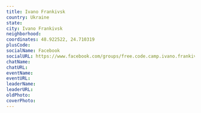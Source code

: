 ```yaml
---
title: Ivano Frankivsk
country: Ukraine
state: 
city: Ivano Frankivsk
neighborhood: 
coordinates: 48.922522, 24.710319
plusCode:
socialName: Facebook
socialURL: https://www.facebook.com/groups/free.code.camp.ivano.frankivsk
chatName:
chatURL:
eventName:
eventURL:
leaderName:
leaderURL:
oldPhoto: 
coverPhoto:
---
```

